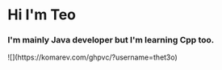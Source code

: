 <h1>Hi I'm Teo</h1>
<h3>I'm mainly Java developer but I'm learning Cpp too.</h3>
![](https://komarev.com/ghpvc/?username=thet3o)
